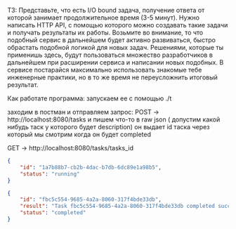 ТЗ: 
Представьте, что есть I/O bound задача, получение ответа от которой занимает продолжительное время (3-5 минут). Нужно написать HTTP API, с помощью которого можно создавать такие задачи и получать результаты их работы.
Возьмите во внимание, то что подобный сервис в дальнейшем будет активно развиваться, быстро обрастать подобной логикой для новых задач. Решениями, которые ты применишь здесь, будут пользоваться множество разработчиков в дальнейшем при расширении сервиса и написании новых подобных. В сервисе постарайся максимально использовать знакомые тебе инженерные практики, но в то же время не переусложнить итоговый результат.


Как работате программа: 
запускаем ее с помощью 
./t 

заходим в постман и отправляем запрос: 
POST  -> http://localhost:8080/tasks
и пишем что-то в raw json ( допустим какой нибудь таск у которого будет description)
он выдает id таска через который мы смотрим когда он будет completed

GET ->  http://localhost:8080/tasks/tasks_id
```json
{
    "id": "1a7b88b7-cb2b-4dac-b7db-6dc89e1a98b5",
    "status": "running"
}
```


```json
{
    "id": "fbc5c554-9685-4a2a-8060-317f4bde33db",
    "result": "Task fbc5c554-9685-4a2a-8060-317f4bde33db completed successfully",
    "status": "completed"
}
```